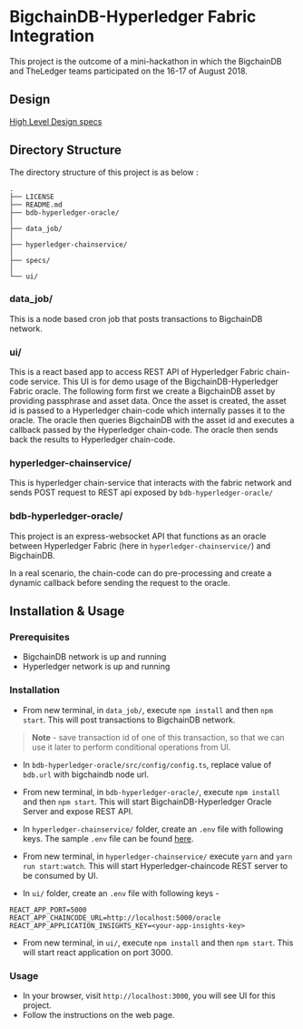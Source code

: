 # BigchainDB-Hyperledger Fabric Integration

This project is the outcome of a mini-hackathon in which the BigchainDB and TheLedger teams participated on the 16-17 of August 2018.

## Design

 [High Level Design specs](./specs/design.md)

## Directory Structure

The directory structure of this project is as below :

```
.
├── LICENSE
├── README.md
├── bdb-hyperledger-oracle/
│  
├── data_job/
│   
├── hyperledger-chainservice/
│  
├── specs/
│   
└── ui/
```

### data_job/

This is a node based cron job that posts transactions to BigchainDB network. 

### ui/

This is a react based app to access REST API of Hyperledger Fabric chain-code service. This UI is for demo usage of the BigchainDB-Hyperledger Fabric oracle. The following form first we create a BigchainDB asset by providing passphrase and asset data. Once the asset is created, the asset id is passed to a Hyperledger chain-code which internally passes it to the oracle. The oracle then queries BigchainDB with the asset id and executes a callback passed by the Hyperledger chain-code. The oracle then sends back the results to Hyperledger chain-code.

### hyperledger-chainservice/

This is hyperledger chain-service that interacts with the fabric network and sends POST request to REST api exposed by `bdb-hyperledger-oracle/`

### bdb-hyperledger-oracle/

This project is an express-websocket API that functions as an oracle between Hyperledger Fabric (here in `hyperledger-chainservice/`) and BigchainDB.

In a real scenario, the chain-code can do pre-processing and create a dynamic callback before sending the request to the oracle.

## Installation & Usage

### Prerequisites

* BigchainDB network is up and running
* Hyperledger network is up and running

### Installation

* From new terminal, in `data_job/`, execute `npm install` and then `npm start`. This will post transactions to BigchainDB network.

> **Note** - save transaction id of one of this transaction, so that we can use it later to perform conditional operations from UI.

* In `bdb-hyperledger-oracle/src/config/config.ts`, replace value of `bdb.url` with bigchaindb node url. 
* From new terminal, in `bdb-hyperledger-oracle/`, execute `npm install` and then `npm start`. This will start BigchainDB-Hyperledger Oracle Server and expose REST API.
* In `hyperledger-chainservice/` folder, create an `.env` file with following keys. The sample `.env` file can be found [here](/hyperledger-chainservice/.env.example).

* From new terminal, in `hyperledger-chainservice/` execute `yarn` and `yarn run start:watch`. This will start Hyperledger-chaincode REST server to be consumed by UI.
* In `ui/` folder, create an `.env` file with following keys - 

```
REACT_APP_PORT=5000
REACT_APP_CHAINCODE_URL=http://localhost:5000/oracle
REACT_APP_APPLICATION_INSIGHTS_KEY=<your-app-insights-key>

```

* From new terminal, in `ui/`, execute `npm install` and then `npm start`. This will start react application on port 3000.

### Usage

* In your browser, visit `http://localhost:3000`, you will see UI for this project.
* Follow the instructions on the web page.